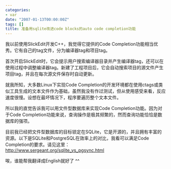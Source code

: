 ```yaml
---
categories:
- var
date: "2007-01-13T00:00:00Z"
tags: []
title: 准备用sqlite改进code blocks的auto code completion功能
---
```


我以前使用SlickEdit开发C++，我觉得它提供的Code Completion功能相当优秀。它有自己的tag文件，分为编译器tag和项目tag。

首次开启SlickEdit时，它会提示用户搜索编译器目录并产生编译器tag，还可以在使用过程中调整编译器tag。新建了工程项目后，它会自动搜索项目的源文件产生项目tag，并且在每次源文件保存时自动更新。

就我所知，大多数Linux下实现Code Completion的开发环境都在使用ctags或类似工具生成的文本文件作为基础，虽然我没有作过测试，但从使用感受来看，反应速度很慢。设想在最坏情况下，程序要遍历整个文本文件。

所以我的直觉告诉我可以用文件型数据库来实现Code Completion功能。因为对于Code Completion功能来说，查询操作是极其频繁的，然而查询功能恰恰是数据库的强项。

目前我已经把文件型数据库的目标锁定在SQLite，它是开源的，并且拥有丰富的资源。以下是SQLite和PostgreSQL在效率上的对比，我看可以满足Code Completion的要求。请见这里：
<http://www.sergeant.org/sqlite_vs_pgsync.html>

唉，谁能帮我翻译成English就好了 ^^
